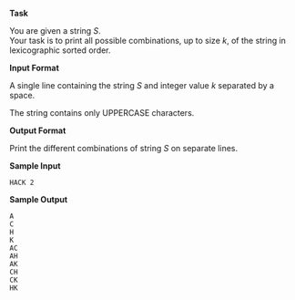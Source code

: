 **Task**

You are given a string *S*.  
Your task is to print all possible combinations, up to size *k*, of the string in lexicographic sorted order.

**Input Format**

A single line containing the string *S* and integer value *k* separated by a space.

The string contains only UPPERCASE characters.

**Output Format**

Print the different combinations of string *S* on separate lines.

**Sample Input**
```
HACK 2
```
**Sample Output**
```
A
C
H
K
AC
AH
AK
CH
CK
HK
```